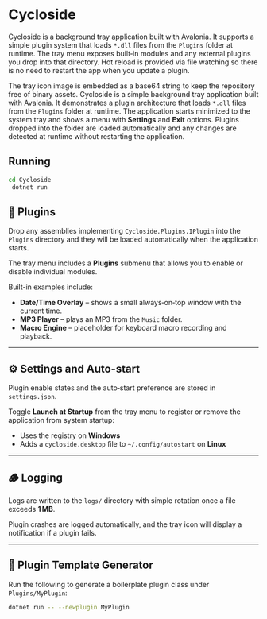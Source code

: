 # Cycloside


Cycloside is a background tray application built with Avalonia. It supports a
simple plugin system that loads `*.dll` files from the `Plugins` folder at
runtime. The tray menu exposes built‑in modules and any external plugins you
drop into that directory. Hot reload is provided via file watching so there is
no need to restart the app when you update a plugin.

The tray icon image is embedded as a base64 string to keep the repository free
of binary assets.
Cycloside is a simple background tray application built with Avalonia.
It demonstrates a plugin architecture that loads `*.dll` files from the
`Plugins` folder at runtime. The application starts minimized to the
system tray and shows a menu with **Settings** and **Exit** options.
Plugins dropped into the folder are loaded automatically and any
changes are detected at runtime without restarting the application.


## Running
```bash
cd Cycloside
 dotnet run
```

## 🔌 Plugins

Drop any assemblies implementing `Cycloside.Plugins.IPlugin` into the `Plugins` directory and they will be loaded automatically when the application starts.

The tray menu includes a **Plugins** submenu that allows you to enable or disable individual modules.

Built-in examples include:

- **Date/Time Overlay** – shows a small always‑on‑top window with the current time.
- **MP3 Player** – plays an MP3 from the `Music` folder.
- **Macro Engine** – placeholder for keyboard macro recording and playback.

---

## ⚙️ Settings and Auto-start

Plugin enable states and the auto‑start preference are stored in `settings.json`.

Toggle **Launch at Startup** from the tray menu to register or remove the application from system startup:
- Uses the registry on **Windows**
- Adds a `cycloside.desktop` file to `~/.config/autostart` on **Linux**

---

## 🪵 Logging

Logs are written to the `logs/` directory with simple rotation once a file exceeds **1 MB**.

Plugin crashes are logged automatically, and the tray icon will display a notification if a plugin fails.

---

## 🧰 Plugin Template Generator

Run the following to generate a boilerplate plugin class under `Plugins/MyPlugin`:

```bash
dotnet run -- --newplugin MyPlugin

